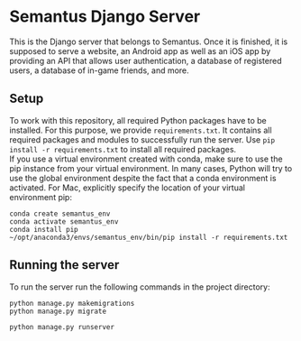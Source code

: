 # Semantus Django Server
This is the Django server that belongs to Semantus. Once it is finished, it is supposed to serve a website, an Android app as well as an iOS app by providing an API that allows user authentication, a database of registered users, a database of in-game friends, and more. 

## Setup
To work with this repository, all required Python packages have to be installed. For this purpose, we provide `requirements.txt`. It contains all required packages and modules to successfully run the server. Use `pip install -r requirements.txt` to install all required packages. 
<br>
If you use a virtual environment created with conda, make sure to use the pip instance from your virtual environment. In many cases, Python will try to use the global environment despite the fact that a conda environment is activated. For Mac, explicitly specify the location of your virtual environment pip:
```
conda create semantus_env
conda activate semantus_env
conda install pip
~/opt/anaconda3/envs/semantus_env/bin/pip install -r requirements.txt
```

## Running the server
To run the server run the following commands in the project directory:
```
python manage.py makemigrations
python manage.py migrate

python manage.py runserver
```
